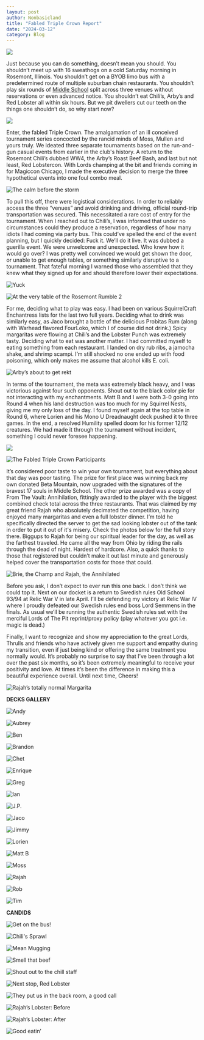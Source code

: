 ```yaml
---
layout: post
author: Nonbasicland
title: "Fabled Triple Crown Report"
date: "2024-03-12"
category: Blog
---
```


![](/assets/images/banners/enchantresss-presence.jpg)

Just because you can do something, doesn’t mean you should. You shouldn’t meet up with 16 sweathogs on a cold Saturday morning in Rosemont, Illinois. You shouldn’t get on a BYOB limo bus with a predetermined route of multiple suburban chain restaurants. You shouldn’t play six rounds of
[Middle School](https://lordsofthepit.com/formats#middle-school-rules) split across three venues without reservations or even advanced notice. You shouldn’t eat Chili’s, Arby’s and Red Lobster all within six hours. But we pit dwellers cut our teeth on the things one shouldn’t do, so why start now? 

![](/assets/images/2024fabledtriplecrown/FTC_Flyer.jpg)

Enter, the fabled Triple Crown. The amalgamation of an ill conceived tournament series concocted by the rancid minds of Moss, Mullen and yours truly. We ideated three separate tournaments based on the run-and-gun casual events from earlier in the club's history. A return to the Rosemont Chili’s dubbed WW4, the Arby’s Roast Beef Bash, and last but not least, Red Lobstercon. With Lords champing at the bit and friends coming in for Magiccon Chicago, I made the executive decision to merge the three hypothetical events into one foul combo meal. 

![The calm before the storm](/assets/images/2024fabledtriplecrown/FTC_Bus1.jpg)

To pull this off, there were logistical considerations. In order to reliably access the three “venues” and avoid drinking and driving, official round-trip transportation was secured. This necessitated a rare cost of entry for the tournament. When I reached out to Chili’s, I was informed that under no circumstances could they produce a reservation, regardless of how many idiots I had coming via party bus. This could’ve spelled the end of the event planning, but I quickly decided: Fuck it. We’ll do it live. It was dubbed a guerilla event. We were unwelcome and unexpected. Who knew how it would go over? I was pretty well convinced we would get shown the door, or unable to get enough tables, or something similarly disruptive to a tournament. That fateful morning I warned those who assembled that they knew what they signed up for and should therefore lower their expectations.

![Yuck](/assets/images/2024fabledtriplecrown/FTC_Bus3.jpg)

![At the very table of the Rosemont Rumble 2](/assets/images/2024fabledtriplecrown/FTC_Chilis1.jpg)

For me, deciding what to play was easy. I had been on various SquirrelCraft Enchantress lists for the last two full years. Deciding what to drink was similarly easy, as Jaco brought a bottle of the delicious Probitas Rum (along with Warhead flavored FourLoko, which I of course did not drink.) Spicy margaritas were flowing at Chili’s and the Lobster Punch was extremely tasty. Deciding what to eat was another matter. I had committed myself to eating something from each restaurant. I landed on dry rub ribs, a jamocha shake, and shrimp scampi. I’m still shocked no one ended up with food poisoning, which only makes me assume that alcohol kills E. coli.

![Arby’s about to get rekt](/assets/images/2024fabledtriplecrown/FTC_Arbys1.jpg)

In terms of the tournament, the meta was extremely black heavy, and I was victorious against four such opponents. Shout out to the black color pie for not interacting with my enchantments. Matt B and I were both 3-0 going into Round 4 when his land destruction was too much for my Squirrel Nests, giving me my only loss of the day. I found myself again at the top table in Round 6, where Lorien and his Mono U Dreadnaught deck pushed it to three games. In the end, a resolved Humility spelled doom for his former 12/12 creatures. We had made it through the tournament without incident, something I could never foresee happening.

![](/assets/images/2024fabledtriplecrown/FTC_Results.jpg)

![The Fabled Triple Crown Participants](/assets/images/2024fabledtriplecrown/FTC_Group.jpg)

It’s considered poor taste to win your own tournament, but everything about that day was poor tasting. The prize for first place was winning back my own donated Beta Mountain, now upgraded with the signatures of the bravest 17 souls in Middle School. The other prize awarded was a copy of From The Vault: Annihilation, fittingly awarded to the player with the biggest combined check total across the three restaurants. That was claimed by my great friend Rajah who absolutely decimated the competition, having enjoyed many margaritas and even a full lobster dinner. I’m told he specifically directed the server to get the sad looking lobster out of the tank in order to put it out of it's misery. Check the photos below for the full story there. Biggups to Rajah for being our spiritual leader for the day, as well as the farthest traveled. He came all the way from Ohio by riding the rails through the dead of night. Hardest of hardcore. Also, a quick thanks to those that registered but couldn’t make it out last minute and generously helped cover the transportation costs for those that could.

![Brie, the Champ and Rajah, the Annihilated](/assets/images/2024fabledtriplecrown/FTC_RL5.jpg)

Before you ask, I don’t expect to ever run this one back. I don’t think we could top it. Next on our docket is a return to Swedish rules Old School 93/94 at Relic War V in late April. I’ll be defending my victory at Relic War IV where I proudly defeated our Swedish rules end boss Lord Semmens in the finals. As usual we’ll be running the authentic Swedish rules set with the merciful Lords of The Pit reprint/proxy policy (play whatever you got i.e. magic is dead.)

Finally, I want to recognize and show my appreciation to the great Lords, Thrulls and friends who have actively given me support and empathy during my transition, even if just being kind or offering the same treatment you normally would. It’s probably no surprise to say that I’ve been through a lot over the past six months, so it’s been extremely meaningful to receive your positivity and love. At times it’s been the difference in making this a beautiful experience overall. Until next time, Cheers!

![Rajah’s totally normal Margarita](/assets/images/2024fabledtriplecrown/FTC_RL2.jpg)

**DECKS GALLERY**

![Andy](/assets/images/2024fabledtriplecrown/FTC_Andy.jpg)

![Aubrey](/assets/images/2024fabledtriplecrown/FTC_Aubrey.jpg)

![Ben](/assets/images/2024fabledtriplecrown/FTC_Ben.jpg)

![Brandon](/assets/images/2024fabledtriplecrown/FTC_Brandon.png)

![Chet](/assets/images/2024fabledtriplecrown/FTC_Chet.jpg)

![Enrique](/assets/images/2024fabledtriplecrown/FTC_Enrique.jpg)

![Greg](/assets/images/2024fabledtriplecrown/FTC_Greg.jpg)

![Ian](/assets/images/2024fabledtriplecrown/FTC_Ian.jpg)

![J.P.](/assets/images/2024fabledtriplecrown/FTC_JP.jpg)

![Jaco](/assets/images/2024fabledtriplecrown/FTC_Jaco.jpg)

![Jimmy](/assets/images/2024fabledtriplecrown/FTC_Jimmy.jpg)

![Lorien](/assets/images/2024fabledtriplecrown/FTC_Lorien.jpg)

![Matt B](/assets/images/2024fabledtriplecrown/FTC_Matt.jpg)

![Moss](/assets/images/2024fabledtriplecrown/FTC_Moss.jpg)

![Rajah](/assets/images/2024fabledtriplecrown/FTC_Rajah.jpg)

![Rob](/assets/images/2024fabledtriplecrown/FTC_Rob.jpg)

![Tim](/assets/images/2024fabledtriplecrown/FTC_Tim.png)

**CANDIDS**

![Get on the bus!](/assets/images/2024fabledtriplecrown/FTC_Bus2.jpg)

![Chili's Sprawl](/assets/images/2024fabledtriplecrown/FTC_Chilis2.jpg)

![Mean Mugging](/assets/images/2024fabledtriplecrown/FTC_Chilis3.jpg)

![Smell that beef](/assets/images/2024fabledtriplecrown/FTC_Arbys2.jpg)

![Shout out to the chill staff](/assets/images/2024fabledtriplecrown/FTC_Arbys3.jpg)

![Next stop, Red Lobster](/assets/images/2024fabledtriplecrown/FTC_Bus4.jpg)

![They put us in the back room, a good call](/assets/images/2024fabledtriplecrown/FTC_RL3.jpg)

![Rajah’s Lobster: Before](/assets/images/2024fabledtriplecrown/FTC_RL1.jpg)

![Rajah’s Lobster: After](/assets/images/2024fabledtriplecrown/FTC_RL4.jpg)

![Good eatin’](/assets/images/2024fabledtriplecrown/FTC_RL6.jpg)
